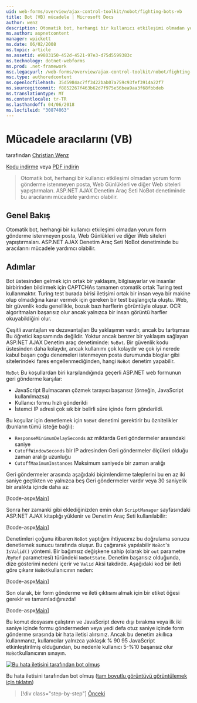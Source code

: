 ```yaml
---
uid: web-forms/overview/ajax-control-toolkit/nobot/fighting-bots-vb
title: Bot (VB) mücadele | Microsoft Docs
author: wenz
description: Otomatik bot, herhangi bir kullanıcı etkileşimi olmadan yorum form gönderme istenmeyen posta, Web Günlükleri ve diğer Web siteleri yapıştırmaları. ASP.NET AJAX Con NoBot denetiminde...
ms.author: aspnetcontent
manager: wpickett
ms.date: 06/02/2008
ms.topic: article
ms.assetid: e9803150-452d-4521-97e3-d75d5599383c
ms.technology: dotnet-webforms
ms.prod: .net-framework
msc.legacyurl: /web-forms/overview/ajax-control-toolkit/nobot/fighting-bots-vb
msc.type: authoredcontent
ms.openlocfilehash: 35d5984ac7ff3422bab07a759c93fef3914a22f7
ms.sourcegitcommit: f8852267f463b62d7f975e56bea9aa3f68fbbdeb
ms.translationtype: MT
ms.contentlocale: tr-TR
ms.lasthandoff: 04/06/2018
ms.locfileid: "30874063"
---
```

<a name="fighting-bots-vb"></a>Mücadele aracılarını (VB)
====================
tarafından [Christian Wenz](https://github.com/wenz)

[Kodu indirme](http://download.microsoft.com/download/9/3/f/93f8daea-bebd-4821-833b-95205389c7d0/NoBot0.vb.zip) veya [PDF indirin](http://download.microsoft.com/download/b/6/a/b6ae89ee-df69-4c87-9bfb-ad1eb2b23373/nobot0VB.pdf)

> Otomatik bot, herhangi bir kullanıcı etkileşimi olmadan yorum form gönderme istenmeyen posta, Web Günlükleri ve diğer Web siteleri yapıştırmaları. ASP.NET AJAX Denetim Araç Seti NoBot denetiminde bu aracılarını mücadele yardımcı olabilir.


## <a name="overview"></a>Genel Bakış

Otomatik bot, herhangi bir kullanıcı etkileşimi olmadan yorum form gönderme istenmeyen posta, Web Günlükleri ve diğer Web siteleri yapıştırmaları. ASP.NET AJAX Denetim Araç Seti NoBot denetiminde bu aracılarını mücadele yardımcı olabilir.

## <a name="steps"></a>Adımlar

Bot üstesinden gelmek için ortak bir yaklaşım, bilgisayarlar ve insanlar birbirinden bildirmek için CAPTCHAs tamamen otomatik ortak Turing test kullanmaktır. Turing test burada birisi iletişimi ortak bir insan veya bir makine olup olmadığına karar vermek için gereken bir test başlangıçta oluştu. Web, bir güvenlik kodu genellikle, bozuk bazı harflerin görüntüyle oluşur. OCR algoritmaları başarısız olur ancak yalnızca bir insan görüntü harfler okuyabildiğini olur.

Çeşitli avantajları ve dezavantajları Bu yaklaşımın vardır, ancak bu tartışması Bu öğretici kapsamında değildir. Yoktur ancak benzer bir yaklaşım sağlayan ASP.NET AJAX Denetim araç denetiminde: `NoBot`. Bir güvenlik kodu üstesinden daha kolaydır, ancak kullanımı çok kolaydır ve çok iyi nerede kabul başarı çoğu denemeleri istenmeyen posta durumunda bloglar gibi sitelerindeki fares engellenmediğinden, hangi `NoBot` denetim yapabilir.

`NoBot` Bu koşullardan biri karşılandığında geçerli ASP.NET web formunun geri gönderme karşılar:

- JavaScript Bulmacanın çözmek tarayıcı başarısız (örneğin, JavaScript kullanılmazsa)
- Kullanıcı formu hızlı gönderildi
- İstemci IP adresi çok sık bir belirli süre içinde form gönderildi.

Bu koşullar için denetlemek için `NoBot` denetimi gerektirir bu öznitelikler (bunların tümü isteğe bağlı):

- `ResponseMinimumDelaySeconds` az miktarda Geri göndermeler arasındaki saniye
- `CutoffWindowSeconds` bir IP adresinden Geri göndermeler ölçüleri olduğu zaman aralığı uzunluğu
- `CutoffMaximumInstances` Maksimum saniyede bir zaman aralığı

Geri göndermeler arasında aşağıdaki biçimlendirme taleplerini bu en az iki saniye geçtikten ve yalnızca beş Geri göndermeler vardır veya 30 saniyelik bir aralıkta içinde daha az:

[!code-aspx[Main](fighting-bots-vb/samples/sample1.aspx)]

Sonra her zamanki gibi eklediğinizden emin olun `ScriptManager` sayfasındaki ASP.NET AJAX kitaplığı yüklenir ve Denetim Araç Seti kullanılabilir:

[!code-aspx[Main](fighting-bots-vb/samples/sample2.aspx)]

Denetimleri çoğunu itibaren `NoBot` yaptığını ihtiyacınız bu doğrulama sonucu denetlemek sunucu tarafında oluşur. Bu çağırarak yapılabilir `NoBot`'s `IsValid()` yöntemi. Bir bağımsız değişkene sahip (olarak bir `out` parametre /`ByRef` parametresi) türündeki `NoBotState`. Denetim başarısız olduğunda, dize gösterimi nedeni içerir ve `Valid` Aksi takdirde. Aşağıdaki kod bir ileti göre çıkarır `NoBot`kullanıcının neden:

[!code-aspx[Main](fighting-bots-vb/samples/sample3.aspx)]

Son olarak, bir form gönderme ve ileti çıktısını almak için bir etiket öğesi gerekir ve tamamladığınızda!

[!code-aspx[Main](fighting-bots-vb/samples/sample4.aspx)]

Bu komut dosyasını çalıştırın ve JavaScript devre dışı bırakma veya ilk iki saniye içinde formu göndermeden veya yedi defa otuz saniye içinde form gönderme sırasında bir hata iletisi alırsınız. Ancak bu denetim akıllıca kullanmanız, kullanıcılar yalnızca yaklaşık % 90 95 JavaScript etkinleştirilmiş olduğundan, bu nedenle kullanıcı 5-%10 başarısız olur `NoBot`kullanıcının sınayın.


[![Bu hata iletisini tarafından bot olmuş](fighting-bots-vb/_static/image2.png)](fighting-bots-vb/_static/image1.png)

Bu hata iletisini tarafından bot olmuş ([tam boyutlu görüntüyü görüntülemek için tıklatın](fighting-bots-vb/_static/image3.png))

> [!div class="step-by-step"]
> [Önceki](fighting-bots-cs.md)
